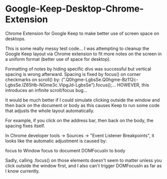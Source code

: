 # Google-Keep-Desktop-Chrome-Extension
Chrome Extension for Google Keep to make better use of screen space on desktops.


This is some really messy test code... I was attempting to cleanup the Google Keep layout via Chrome extension to fit more notes on the screen in a uniform format (better use of space for desktop).


Formatting of notes by hiding specific divs was successful but vertical spacing is wrong afterward. Spacing is fixed by focus() on corner checkmarks on scroll() by:  (".Q0hgme-LgbsSe.Q0hgme-Bz112c-LgbsSe.IZ65Hb-NGme3c.VIpgJd-LgbsSe").focus();... HOWEVER, this introduces an infinite scroll/focus bug...


It would be much better if I could simulate clicking outside the window and then back on the document or body as this causes Keep to run some code that adjusts the whole layout automatically.


For example, if you click on the address bar, then back on the body, the spacing fixes itself.


In Chrome developer tools -> Sources -> "Event Listener Breakpoints", it looks like the automatic adjustment is caused by:


focus to Window
focus to document
DOMFocusIn to body


Sadly, calling .focus() on those elements doesn't seem to matter unless you click outside the window first, and I also can't trigger DOMFocusIn as far as I know currently.